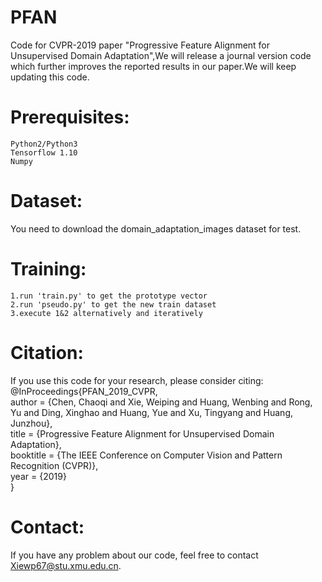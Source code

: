 # PFAN
 Code for CVPR-2019 paper "Progressive Feature Alignment for Unsupervised Domain Adaptation",We will release a journal version code which further improves the reported results in our paper.We will keep updating this code.  

Prerequisites:
=============
    Python2/Python3  
    Tensorflow 1.10  
    Numpy  
    
Dataset:
=======
You need to download the domain_adaptation_images dataset for test.  

Training:
========
    1.run 'train.py' to get the prototype vector  
    2.run 'pseudo.py' to get the new train dataset  
    3.execute 1&2 alternatively and iteratively  


Citation:
========
If you use this code for your research, please consider citing:  
@InProceedings{PFAN_2019_CVPR,  
author = {Chen, Chaoqi and Xie, Weiping and Huang, Wenbing and Rong, Yu and Ding, Xinghao and Huang, Yue and Xu, Tingyang and Huang, Junzhou},  
title = {Progressive Feature Alignment for Unsupervised Domain Adaptation},  
booktitle = {The IEEE Conference on Computer Vision and Pattern Recognition (CVPR)},  
year = {2019}  
}  

Contact:
========
If you have any problem about our code, feel free to contact Xiewp67@stu.xmu.edu.cn.
